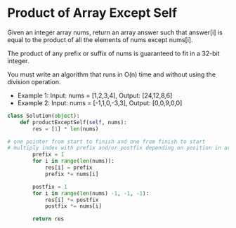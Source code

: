 # Product of Array Except Self

Given an integer array nums, return an array answer such that answer[i] is equal to the product of all the elements of nums except nums[i].

The product of any prefix or suffix of nums is guaranteed to fit in a 32-bit integer.

You must write an algorithm that runs in O(n) time and without using the division operation.

- Example 1: Input: nums = [1,2,3,4], Output: [24,12,8,6]
- Example 2: Input: nums = [-1,1,0,-3,3], Output: [0,0,9,0,0]

```python
class Solution(object):
    def productExceptSelf(self, nums):
        res = [1] * len(nums)

# one pointer from start to finish and one from finish to start
# multiply index with prefix and/or postfix depending on position in array
        prefix = 1
        for i in range(len(nums)):
            res[i] = prefix
            prefix *= nums[i]

        postfix = 1
        for i in range(len(nums) -1, -1, -1):
            res[i] *= postfix
            postfix *= nums[i]

        return res
```
